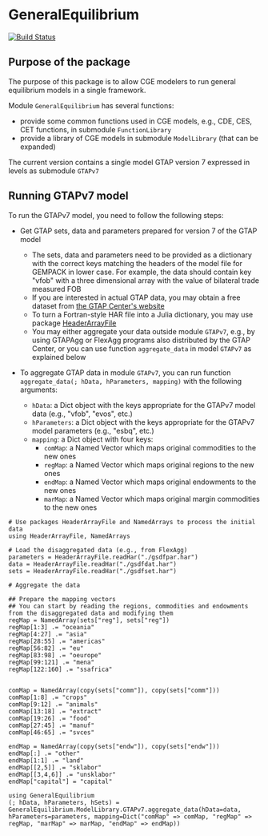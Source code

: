 # GeneralEquilibrium

[![Build Status](https://github.com/mivanic/GeneralEquilibrium.jl/actions/workflows/CI.yml/badge.svg?branch=master)](https://github.com/mivanic/GeneralEquilibrium.jl/actions/workflows/CI.yml?query=branch%3Amaster)

## Purpose of the package

The purpose of this package is to allow CGE modelers to run general equilibrium models in a single framework.

Module `GeneralEquilibrium` has several functions:

- provide some common functions used in CGE models, e.g., CDE, CES, CET functions, in submodule `FunctionLibrary`
- provide a library of CGE models in submodule `ModelLibrary` (that can be expanded)

The current version contains a single model GTAP version 7 expressed in levels as submodule `GTAPv7`

## Running GTAPv7 model

To run the GTAPv7 model, you need to follow the following steps:

- Get GTAP sets, data and parameters prepared for version 7 of the GTAP model
    - The sets, data and parameters need to be provided as a dictionary with the correct keys matching the headers of the model file for GEMPACK in lower case. For example, the data should contain key "vfob" with a three dimensional array with the value of bilateral trade measured FOB
    - If you are interested in actual GTAP data, you may obtain a free dataset from [the GTAP Center's website](https://www.gtap.agecon.purdue.edu/)
    - To turn a Fortran-style HAR file into a Julia dictionary, you may use package [HeaderArrayFile](https://github.com/mivanic/HeaderArrayFile.jl)
    - You may either aggregate your data outside module `GTAPv7`, e.g., by using GTAPAgg or FlexAgg programs also distributed by the GTAP Center, or you can use function `aggregate_data` in model `GTAPv7` as explained below

- To aggregate GTAP data in module `GTAPv7`, you can run function `aggregate_data(; hData, hParameters, mapping)` with the following arguments:
    - `hData`: a Dict object with the keys appropriate for the GTAPv7 model data (e.g., "vfob", "evos", etc.)
    - `hParameters`: a Dict object with the keys appropriate for the GTAPv7 model parameters (e.g., "esbq", etc.)
    - `mapping`: a Dict object with four keys:
        - `comMap`: a Named Vector which maps original commodities to the new ones 
        - `regMap`: a Named Vector which maps original regions to the new ones
        - `endMap`: a Named Vector which maps original endowments to the new ones
        - `marMap`: a Named Vector which maps original margin commodities to the new ones

```
# Use packages HeaderArrayFile and NamedArrays to process the initial data
using HeaderArrayFile, NamedArrays

# Load the disaggregated data (e.g., from FlexAgg)
parameters = HeaderArrayFile.readHar("./gsdfpar.har")
data = HeaderArrayFile.readHar("./gsdfdat.har")
sets = HeaderArrayFile.readHar("./gsdfset.har")

# Aggregate the data

## Prepare the mapping vectors
## You can start by reading the regions, commodities and endowments from the disaggregated data and modifying them
regMap = NamedArray(sets["reg"], sets["reg"])
regMap[1:3] .= "oceania"
regMap[4:27] .= "asia"
regMap[28:55] .= "americas"
regMap[56:82] .= "eu"
regMap[83:98] .= "oeurope"
regMap[99:121] .= "mena"
regMap[122:160] .= "ssafrica"


comMap = NamedArray(copy(sets["comm"]), copy(sets["comm"]))
comMap[1:8] .= "crops"
comMap[9:12] .= "animals"
comMap[13:18] .= "extract"
comMap[19:26] .= "food"
comMap[27:45] .= "manuf"
comMap[46:65] .= "svces"

endMap = NamedArray(copy(sets["endw"]), copy(sets["endw"]))
endMap[:] .= "other"
endMap[1:1] .= "land"
endMap[[2,5]] .= "sklabor"
endMap[[3,4,6]] .= "unsklabor"
endMap["capital"] = "capital"

using GeneralEquilibrium
(; hData, hParameters, hSets) = GeneralEquilibrium.ModelLibrary.GTAPv7.aggregate_data(hData=data, hParameters=parameters, mapping=Dict("comMap" => comMap, "regMap" => regMap, "marMap" => marMap, "endMap" => endMap))
```

